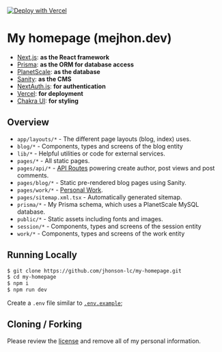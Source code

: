 [![Deploy with Vercel](https://vercel.com/button)](https://vercel.com/new/git/external?repository-url=https%3A%2F%2Fgithub.com%2Fjhonson-lc%2Fmy-homepage)

# My homepage (mejhon.dev)

- [Next.js](https://nextjs.org/): **as the React framework**
- [Prisma](https://prisma.io/): **as the ORM for database access**
- [PlanetScale](https://planetscale.com): **as the database**
- [Sanity](https://www.sanity.io/): **as the CMS**
- [NextAuth.js](https://next-auth.js.org/): **for authentication**
- [Vercel](https://vercel.com): **for deployment**
- [Chakra UI](https://chakra-ui.com/): **for styling**

## Overview

- `app/layouts/*` - The different page layouts (blog, index) uses.
- `blog/*` - Components, types and screens of the blog entity
- `lib/*` - Helpful utilities or code for external services.
- `pages/*` - All static pages.
- `pages/api/*` - [API Routes](https://nextjs.org/docs/api-routes/introduction) powering create author, post views and post comments.
- `pages/blog/*` - Static pre-rendered blog pages using Sanity.
- `pages/work/*` - [Personal Work](https://mejhon.dev/work).
- `pages/sitemap.xml.tsx` - Automatically generated sitemap.
- `prisma/*` - My Prisma schema, which uses a PlanetScale MySQL database.
- `public/*` - Static assets including fonts and images.
- `session/*` - Components, types and screens of the session entity
- `work/*` - Components, types and screens of the work entity

## Running Locally

```bash
$ git clone https://github.com/jhonson-lc/my-homepage.git
$ cd my-homepage
$ npm i
$ npm run dev
```

Create a `.env` file similar to [`.env.example`](https://github.com/jhonson-lc/my-homepage/blob/main/.env.example);

## Cloning / Forking

Please review the [license](https://github.com/jhonson-lc/my-homepage/blob/main/LICENSE.txt) and remove all of my personal information.